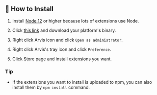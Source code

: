 ## 🌈 How to Install

1. Install [Node 12](https://nodejs.org/ko/download/) or higher because lots of extensions use Node.

2. Click [this link](https://github.com/jopemachine/arvis/releases) and download your platform's binary.

3. Right click Arvis icon and click `Open as administrator`.

4. Right click Arvis's tray icon and click `Preference`.

5. Click Store page and install extensions you want.

### Tip

* If the extensions you want to install is uploaded to npm, you can also install them by `npm install` command.